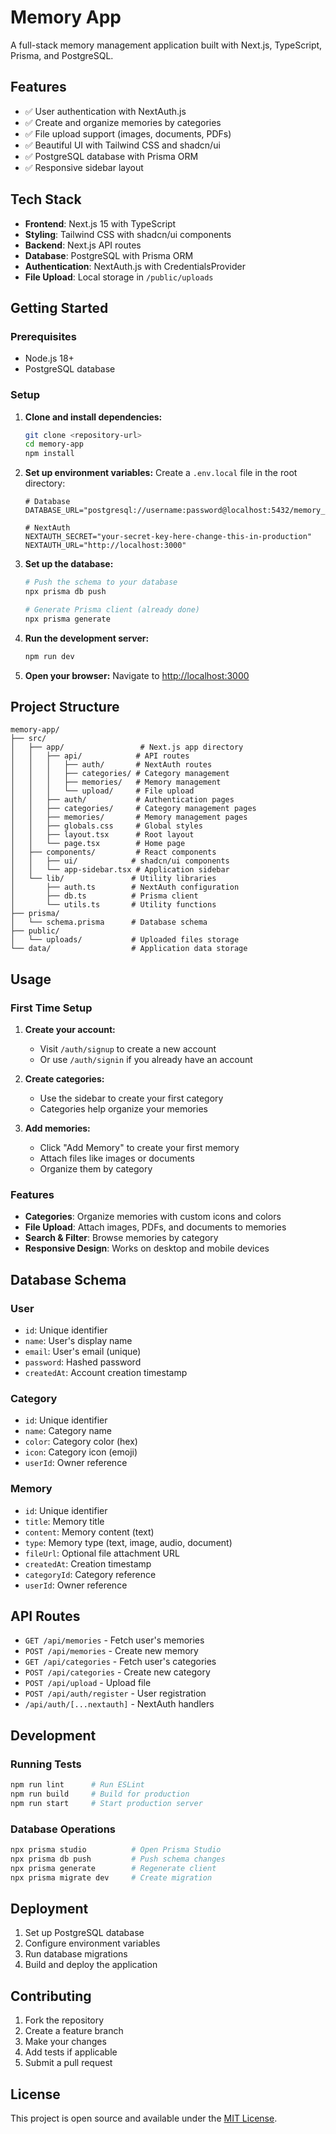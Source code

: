 # Memory App

A full-stack memory management application built with Next.js, TypeScript, Prisma, and PostgreSQL.

## Features

- ✅ User authentication with NextAuth.js
- ✅ Create and organize memories by categories
- ✅ File upload support (images, documents, PDFs)
- ✅ Beautiful UI with Tailwind CSS and shadcn/ui
- ✅ PostgreSQL database with Prisma ORM
- ✅ Responsive sidebar layout

## Tech Stack

- **Frontend**: Next.js 15 with TypeScript
- **Styling**: Tailwind CSS with shadcn/ui components
- **Backend**: Next.js API routes
- **Database**: PostgreSQL with Prisma ORM
- **Authentication**: NextAuth.js with CredentialsProvider
- **File Upload**: Local storage in `/public/uploads`

## Getting Started

### Prerequisites

- Node.js 18+
- PostgreSQL database

### Setup

1. **Clone and install dependencies:**

   ```bash
   git clone <repository-url>
   cd memory-app
   npm install
   ```

2. **Set up environment variables:**
   Create a `.env.local` file in the root directory:

   ```env
   # Database
   DATABASE_URL="postgresql://username:password@localhost:5432/memory_app"

   # NextAuth
   NEXTAUTH_SECRET="your-secret-key-here-change-this-in-production"
   NEXTAUTH_URL="http://localhost:3000"
   ```

3. **Set up the database:**

   ```bash
   # Push the schema to your database
   npx prisma db push

   # Generate Prisma client (already done)
   npx prisma generate
   ```

4. **Run the development server:**

   ```bash
   npm run dev
   ```

5. **Open your browser:**
   Navigate to [http://localhost:3000](http://localhost:3000)

## Project Structure

```
memory-app/
├── src/
│   ├── app/                 # Next.js app directory
│   │   ├── api/            # API routes
│   │   │   ├── auth/       # NextAuth routes
│   │   │   ├── categories/ # Category management
│   │   │   ├── memories/   # Memory management
│   │   │   └── upload/     # File upload
│   │   ├── auth/           # Authentication pages
│   │   ├── categories/     # Category management pages
│   │   ├── memories/       # Memory management pages
│   │   ├── globals.css     # Global styles
│   │   ├── layout.tsx      # Root layout
│   │   └── page.tsx        # Home page
│   ├── components/         # React components
│   │   ├── ui/            # shadcn/ui components
│   │   └── app-sidebar.tsx # Application sidebar
│   └── lib/               # Utility libraries
│       ├── auth.ts        # NextAuth configuration
│       ├── db.ts          # Prisma client
│       └── utils.ts       # Utility functions
├── prisma/
│   └── schema.prisma      # Database schema
├── public/
│   └── uploads/           # Uploaded files storage
└── data/                  # Application data storage
```

## Usage

### First Time Setup

1. **Create your account:**

   - Visit `/auth/signup` to create a new account
   - Or use `/auth/signin` if you already have an account

2. **Create categories:**

   - Use the sidebar to create your first category
   - Categories help organize your memories

3. **Add memories:**
   - Click "Add Memory" to create your first memory
   - Attach files like images or documents
   - Organize them by category

### Features

- **Categories**: Organize memories with custom icons and colors
- **File Upload**: Attach images, PDFs, and documents to memories
- **Search & Filter**: Browse memories by category
- **Responsive Design**: Works on desktop and mobile devices

## Database Schema

### User

- `id`: Unique identifier
- `name`: User's display name
- `email`: User's email (unique)
- `password`: Hashed password
- `createdAt`: Account creation timestamp

### Category

- `id`: Unique identifier
- `name`: Category name
- `color`: Category color (hex)
- `icon`: Category icon (emoji)
- `userId`: Owner reference

### Memory

- `id`: Unique identifier
- `title`: Memory title
- `content`: Memory content (text)
- `type`: Memory type (text, image, audio, document)
- `fileUrl`: Optional file attachment URL
- `createdAt`: Creation timestamp
- `categoryId`: Category reference
- `userId`: Owner reference

## API Routes

- `GET /api/memories` - Fetch user's memories
- `POST /api/memories` - Create new memory
- `GET /api/categories` - Fetch user's categories
- `POST /api/categories` - Create new category
- `POST /api/upload` - Upload file
- `POST /api/auth/register` - User registration
- `/api/auth/[...nextauth]` - NextAuth handlers

## Development

### Running Tests

```bash
npm run lint      # Run ESLint
npm run build     # Build for production
npm run start     # Start production server
```

### Database Operations

```bash
npx prisma studio          # Open Prisma Studio
npx prisma db push         # Push schema changes
npx prisma generate        # Regenerate client
npx prisma migrate dev     # Create migration
```

## Deployment

1. Set up PostgreSQL database
2. Configure environment variables
3. Run database migrations
4. Build and deploy the application

## Contributing

1. Fork the repository
2. Create a feature branch
3. Make your changes
4. Add tests if applicable
5. Submit a pull request

## License

This project is open source and available under the [MIT License](LICENSE).
